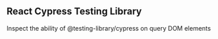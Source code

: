 ## React Cypress Testing Library

Inspect the ability of @testing-library/cypress on query DOM elements